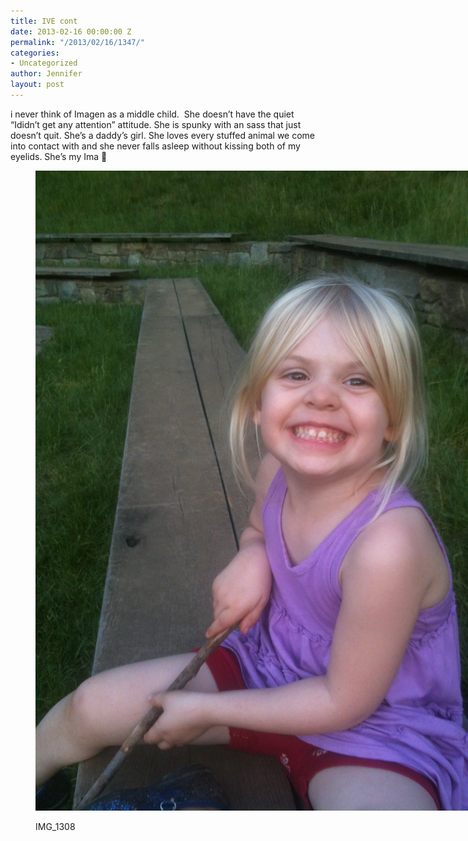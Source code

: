 ```yaml
---
title: IVE cont
date: 2013-02-16 00:00:00 Z
permalink: "/2013/02/16/1347/"
categories:
- Uncategorized
author: Jennifer
layout: post
---
```


i never think of Imagen as a middle child. &nbsp;She doesn&#8217;t have the quiet &#8220;Ididn&#8217;t get any attention&#8221; attitude. She is spunky with an sass that just doesn&#8217;t quit. She&#8217;s a daddy&#8217;s girl. She loves every stuffed animal we come into contact with and she never falls asleep without kissing both of my eyelids. She&#8217;s my Ima 🙂 <figure style="width: 1536px" class="wp-caption alignnone">

![IMG_1308](/assets/images/IVE-cont/img.jpg)<figcaption class="wp-caption-text">IMG_1308</figcaption></figure>
